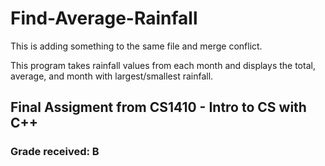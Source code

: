 # Find-Average-Rainfall

This is adding something to the same file and merge conflict.

This program takes rainfall values from each month and displays the total, average, and month with largest/smallest rainfall.

## Final Assigment from CS1410 - Intro to CS with C++

### Grade received: B
